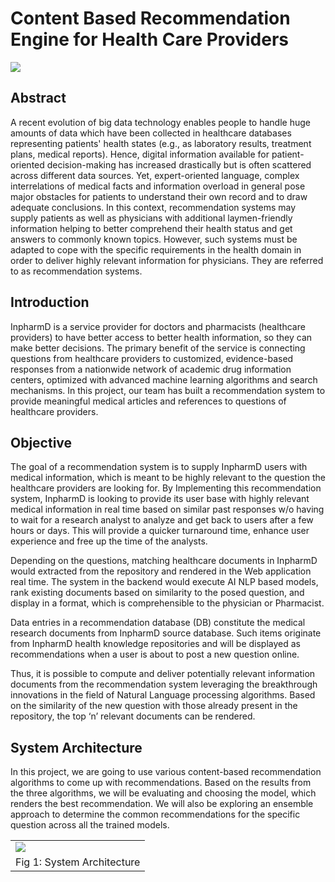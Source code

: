 #                                   Content Based Recommendation Engine for Health Care Providers 

[![](https://img.shields.io/badge/authors-%40Sam%20Raj-blue)](https://www.linkedin.com/in/samraj-anand-jeyachandran-pmp-7b273a6/)

## Abstract
A recent evolution of big data technology enables people to handle huge amounts of data which have been collected in healthcare databases representing patients' health states (e.g., as laboratory results, treatment plans, medical reports). Hence, digital information available for patient-oriented decision-making has increased drastically but is often scattered across different data sources. Yet, expert-oriented language, complex interrelations of medical facts and information overload in general pose major obstacles for patients to understand their own record and to draw adequate conclusions. 
In this context, recommendation systems may supply patients as well as physicians with additional laymen-friendly information helping to better comprehend their health status and get answers to commonly known topics. However, such systems must be adapted to cope with the specific requirements in the health domain in order to deliver highly relevant information for physicians. They are referred to as recommendation systems. 


## Introduction
InpharmD is a service provider for doctors and pharmacists (healthcare providers) to have better access to better health information, so they can make better decisions. The primary benefit of the service is connecting questions from healthcare providers to customized, evidence-based responses from a nationwide network of academic drug information centers, optimized with advanced machine learning algorithms and search mechanisms. In this project, our team has built a recommendation system to provide meaningful medical articles and references to questions of healthcare providers.


## Objective
The goal of a recommendation system is to supply InpharmD users with medical information, which is meant to be highly relevant to the question the healthcare providers are looking for. By Implementing this recommendation system, InpharmD is looking to provide its user base with highly relevant medical information in real time based on similar past responses w/o having to wait for a research analyst to analyze and get back to users after a few hours or days. This will provide a quicker turnaround time, enhance user experience and free up the time of the analysts. 

Depending on the questions, matching healthcare documents in InpharmD would extracted from the repository and rendered in the Web application real time. The system in the backend would execute AI NLP based models, rank existing documents based on similarity to the posed question, and display in a format, which is comprehensible to the physician or Pharmacist.

Data entries in a recommendation database (DB) constitute the medical research documents from InpharmD source database. Such items originate from InpharmD health knowledge repositories and will be displayed as recommendations when a user is about to post a new question online. 

Thus, it is possible to compute and deliver potentially relevant information documents from the recommendation system leveraging the breakthrough innovations in the field of Natural Language processing algorithms. Based on the similarity of the new question with those already present in the repository, the top ‘n’ relevant documents can be rendered.


## System Architecture
In this project, we are going to use various content-based recommendation algorithms to come up with recommendations. Based on the results from the three algorithms, we will be evaluating and choosing the model, which renders the best recommendation. We will also be exploring an ensemble approach to determine the common recommendations for the specific question across all the trained models.

<table>
  <tr>
    <td>
      <img src="https://github.com/samraj1980/ISYE-6748/blob/main/Images/Screenshot_1.png">
    </td>
  </tr>
  <tr>
    <td>
        <div class="text-blue mb-2">
            Fig 1: System Architecture
        </div>
    </td>
  </tr>
</table>



